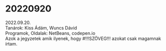 # 20220920
2022.09.20.<br/>
Tanárok: Kiss Ádám, Wuncs Dávid<br/>
Programok, Oldalak: NetBeans, codepen.io<br/>
Azok a jegyzetek amik ilyenek, hogy #!!!SZÖVEG!!! azokat csak magamnak írtam.
